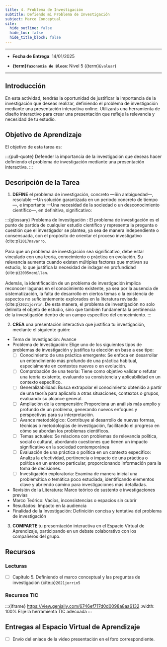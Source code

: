 ```yaml
---
title: 4. Problema de Investigación
subtitle: Defiendo mi Problema de Investigación
subject: Marco Conceptual
site:
  hide_outline: false
  hide_toc: false
  hide_title_block: false
--- 
```


---

- **Fecha de Entrega**: 14/01/2025

- **{term}`Taxonomía de Bloom`**: Nivel 5 ({term}`Evaluar`) 

---

## Introducción

En esta actividad, tendrás la oportunidad de justificar la importancia de la investigación que deseas realizar, definiendo el problema de investigación mediante una presentación interactiva online. Utilizarás una herramienta de diseño interactivo para crear una presentación que refleje la relevancia y necesidad de tu estudio.

## Objetivo de Aprendizaje

El objetivo de esta tarea es:

:::{pull-quote}
Defender la importancia de la investigación que deseas hacer definiendo el problema de investigación mediante una presentación interactiva.
:::

## Descripción de la Tarea

1. **DEFINE** el problema de investigación, concreto —Sin ambiguedad—, resoluble —Un solución garantizada en un periodo concreto de tiempo—, e importante —Una necesidad de la sociedad o un desconocimiento científico—, en definitiva, significativo:

:::{glossary}
Problema de Investigación
: El problema de investigación es el punto de partida de cualquier estudio científico y representa la pregunta o cuestión que el investigador se plantea, ya sea de manera independiente o consensuada, con el propósito de orientar el proceso investigativo {cite:p}`2017navarro`. \
 \
Para que un problema de investigación sea significativo, debe estar vinculado con una teoría, conocimiento o práctica en evolución. Su relevancia aumenta cuando existen múltiples factores que motivan su estudio, lo que justifica la necesidad de indagar en profundidad {cite:p}`2005mcmillan`. \
 \
Además, la identificación de un problema de investigación implica reconocer lagunas en el conocimiento existente, ya sea por la ausencia de sistematización, la falta de desarrollo en ciertos temas o la existencia de aspectos no suficientemente explorados en la literatura revisada {cite:p}`2021jorrin`. De esta manera, el problema de investigación no solo delimita el objeto de estudio, sino que también fundamenta la pertinencia de la investigación dentro de un campo específico del conocimiento.
:::

2. **CREA** una presentación interactiva que justifica tu investigación, mediante el siguiente guión:

- Tema de Investigación: Avance
- Problema de Investigación: Elige uno de los siguientes tipos de problemas de investigación y justifica tu elección en base a ese tipo:
    - [ ] Conocimiento de una práctica emergente: Se enfoca en desarrollar un entendimiento más profundo de una práctica habitual, especialmente en contextos nuevos o en evolución.
    - [ ] Comprobación de una teoría: Tiene como objetivo validar o refutar una teoría existente, evaluando su consistencia y aplicabilidad en un contexto específico.
    - [ ] Generalizabilidad: Busca extrapolar el conocimiento obtenido a partir de una teoría para aplicarlo a otras situaciones, contextos o grupos, evaluando su alcance general.
    - [ ] Ampliación de la comprensión: Proporciona un análisis más amplio y profundo de un problema, generando nuevos enfoques y perspectivas para su interpretación.
    - [ ] Avance metodológico: Contribuye al desarrollo de nuevas formas, técnicas o metodologías de investigación, facilitando el progreso en cómo se abordan los problemas científicos.
    - [ ] Temas actuales: Se relaciona con problemas de relevancia política, social o cultural, abordando cuestiones que tienen un impacto significativo en la sociedad contemporánea 
    - [ ] Evaluación de una práctica o política en un contexto específico: Analiza la efectividad, pertinencia o impacto de una práctica o política en un entorno particular, proporcionando información para la toma de decisiones.
    - [ ] Investigación exploratoria: Examina de manera inicial una problemática o temática poco estudiada, identificando elementos clave y abriendo camino para investigaciones más detalladas.
- Revisión de la Literatura: Marco teórico de sustento e investigaciones previas
- Marco Teórico: Vacíos, inconsistencias o espacios sin cubrir
- Resultados: Impacto en la audiencia
- Finalidad de la Investigación: Definición concisa y tentativa del problema de investigación

3. **COMPARTE** tu preserntación interactiva en el Espacio Virtual de Aprendizaje, participando en un debate colaborativo con los compañeros del grupo.  
## Recursos

### Lecturas

- [ ] Capítulo 5. Definiendo el marco conceptual y las preguntas de investigación {cite:p}`2021jorrin5`

### Recursos TIC 

:::{iframe} https://view.genially.com/6746ef717d0d0098a8aa6132
:width: 100%
Elije la herramienta TIC adecuada
:::

## Entregas al Espacio Virtual de Aprendizaje

- [ ] Envío del enlace de la video presentación en el foro correspondiente.